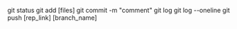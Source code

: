 git status
git add [files]
git commit -m "comment"
git log
git log --oneline
git push [rep_link] [branch_name]